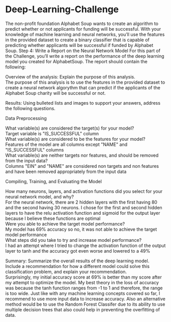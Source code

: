 # Deep-Learning-Challenge
The non-profit foundation Alphabet Soup wants to create an algorithm to predict whether or not applicants for funding will be successful. With your knowledge of machine learning and neural networks, you’ll use the features in the provided dataset to create a binary classifier that is capable of predicting whether applicants will be successful if funded by Alphabet Soup.
Step 4: Write a Report on the Neural Network Model
For this part of the Challenge, you’ll write a report on the performance of the deep learning model you created for AlphabetSoup.
The report should contain the following:


Overview of the analysis: Explain the purpose of this analysis.<br>
  The purpose of this analysis is to use the features in the provided dataset to create a neural network algorythm that can predict if the applicants of the Alphabet Soup charity will be successful or not. 


Results: Using bulleted lists and images to support your answers, address the following questions.



Data Preprocessing

What variable(s) are considered the target(s) for your model?<br>
  Target variable is "IS_SUCCESSFUL" column<br>
What variable(s) are considered to be the features for your model?<br>
  Features of the model are all columns except "NAME" and "IS_SUCCESSFUL" columns<br>
What variable(s) are neither targets nor features, and should be removed from the input data?<br>
  Columns "EIN" and "NAME" are considered non targets and non features and have been removed appropriately from the input data<br>


Compiling, Training, and Evaluating the Model

How many neurons, layers, and activation functions did you select for your neural network model, and why?<br>
  For the neural network, there are 2 hidden layers with the first having 80 and the second having 30 neurons. I chose for the first and second hidden layers to have the relu activation function and sigmoid for the output layer because I believe these functions are optimal<br>
Were you able to achieve the target model performance?<br>
  My model has 69% accuracy so no, it was not able to achieve the target model performance <br>
What steps did you take to try and increase model performance?<br>
  I had an attempt where I tried to change the activation function of the output layer to tanh and the accuracy got even worse and lowered to a 49%<br>





Summary: Summarize the overall results of the deep learning model. Include a recommendation for how a different model could solve this classification problem, and explain your recommendation.<br>
  Surprisingly, my initial accuracy score at 69% is better than my score after my attempt to optimize the model. My best theory in the loss of accuracy was because the tanh function ranges from -1 to 1 and therefore, the range is too wide. Just like with any machine learning concepts covered so far, I recommend to use more input data to increase accuracy. Also an alternative method would be to use the Random Forest Classifer due to its ability to use multiple decision trees that also could help in preventing the overfitting of data. 
